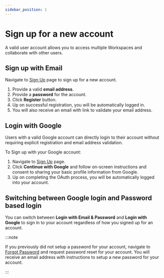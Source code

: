 ```yaml
---
sidebar_position: 1
---
```


# Sign up for a new account

A valid user account allows you to access multiple Workspaces and collaborate with other users.

## Sign up with Email

Navigate to [Sign Up](https://app.devraven.io/register) page to sign up for a new account.

1. Provide a valid **email address**.
2. Provide a **password** for the account.
3. Click **Register** button.
4. Up on successful registration, you will be automatically logged in.
5. You will also receive an email with link to validate your email address.


## Login with Google

Users with a valid Google account can directly login to their account without requiring explicit registration and email address validation.

To Sign up with your Google account:

1. Navigate to [Sign Up](https://app.devraven.io/register) page.
2. Click **Continue with Google** and follow on-screen instructions and consent to sharing your basic profile information from Google.
3. Up on completing the OAuth process, you will be automatically logged into your account.

## Switching between Google login and Password based login

You can switch between **Login with Email & Password** and **Login with Google** to sign in to your account regardless of how you signed up for an account.

:::note

If you previously did not setup a password for your account, navigate to [Forgot Password](https://app.devraven.io/requestResetPassword) and request password reset for your account. You will receive an email address with instructions to setup a new password for your account.

:::